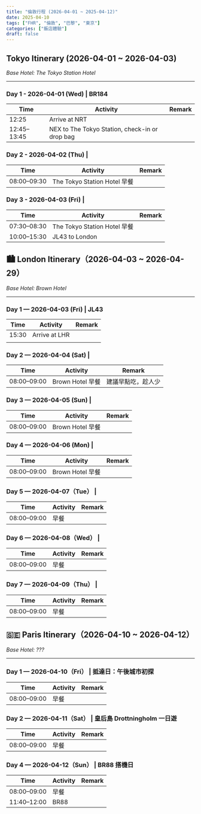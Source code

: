```yaml
---
title: "倫敦行程 (2026-04-01 ~ 2025-04-12)"
date: 2025-04-10
tags: ["FHR", "倫敦", "巴黎", "東京"]
categories: ["飯店體驗"]
draft: false
---
```


## Tokyo Itinerary (2026-04-01 ~ 2026-04-03)
*Base Hotel: The Tokyo Station Hotel*

---

### Day 1 - 2026-04-01 (Wed) | BR184

| Time         | Activity                                               | Remark                          |
|--------------|--------------------------------------------------------| ------------------------------- |
| 12:25        | Arrive at NRT                                          |                                 |
| 12:45–13:45  | NEX to The Tokyo Station, check-in or drop bag         |                                 |


### Day 2 - 2026-04-02 (Thu) | 

| Time         | Activity                                               | Remark                          |
|--------------|--------------------------------------------------------| ------------------------------- |
| 08:00–09:30  | The Tokyo Station Hotel 早餐                           |                                 |


### Day 3 - 2026-04-03 (Fri) |

| Time         | Activity                                               | Remark                          |
|--------------|------------------------------------------------------- | ------------------------------- |
| 07:30–08:30  | The Tokyo Station Hotel 早餐                           |                                 |
| 10:00–15:30  | JL43 to London                                         |                                 |


## 🏙 London Itinerary（2026-04-03 ~ 2026-04-29）
*Base Hotel: Brown Hotel*

---

### Day 1 — 2026-04-03 (Fri) | JL43

| Time         | Activity                                               | Remark                          |
|--------------|------------------------------------------------------- | ------------------------------- |
| 15:30        | Arrive at LHR                                          |                                 |
|              |                                                        |                                 |

### Day 2 — 2026-04-04 (Sat) |

| Time         | Activity                                               | Remark                          |
|--------------|------------------------------------------------------- | ------------------------------- |
| 08:00–09:00  | Brown Hotel 早餐                                       | 建議早點吃，趁人少              |


### Day 3 — 2026-04-05 (Sun) |

| Time         | Activity                                               | Remark                          |
|--------------|------------------------------------------------------- | ------------------------------- |
| 08:00–09:00  | Brown Hotel 早餐                                                   |                                 |


### Day 4 — 2026-04-06 (Mon) |

| Time         | Activity                                               | Remark                          |
|--------------|------------------------------------------------------- | ------------------------------- |
| 08:00–09:00  | Brown Hotel 早餐                                                   |                                 |


### Day 5 — 2026-04-07（Tue） |

| Time         | Activity                                               | Remark                          |
|--------------|------------------------------------------------------- | ------------------------------- |
| 08:00–09:00  | 早餐                                                   |                                 |


### Day 6 — 2026-04-08（Wed） |

| Time         | Activity                                               | Remark                          |
|--------------|------------------------------------------------------- | ------------------------------- |
| 08:00–09:00  | 早餐                                                   |                                 |


### Day 7 — 2026-04-09（Thu） |

| Time         | Activity                                               | Remark                          |
|--------------|------------------------------------------------------- | ------------------------------- |
| 08:00–09:00  | 早餐                                                   |                                 |


## 🇸🇪 Paris Itinerary（2026-04-10 ~ 2026-04-12）
*Base Hotel: ???*

---

### Day 1 — 2026-04-10（Fri） | 抵達日：午後城市初探

| Time         | Activity                                               | Remark                          |
|--------------|------------------------------------------------------- | ------------------------------- |
| 08:00–09:00  | 早餐                                                   |                                 |


### Day 2 — 2026-04-11（Sat） | 皇后島 Drottningholm 一日遊

| Time         | Activity                                               | Remark                          |
|--------------|------------------------------------------------------- | ------------------------------- |
| 08:00–09:00  | 早餐                                                   |                                 |


### Day 4 — 2026-04-12（Sun） | BR88 搭機日

| Time         | Activity                                               | Remark                          |
|--------------|------------------------------------------------------- | ------------------------------- |
| 08:00–09:00  | 早餐                                                   |                                 |
| 11:40–12:00  | BR88                                                   |                                 |
